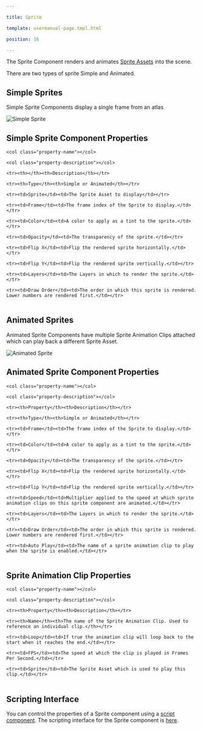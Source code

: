 ---
title: Sprite
template: usermanual-page.tmpl.html
position: 16
---

The Sprite Component renders and animates [Sprite Assets][1] into the scene.

There are two types of sprite Simple and Animated.

## Simple Sprites

Simple Sprite Components display a single frame from an atlas

![Simple Sprite][2]

## Simple Sprite Component Properties

<table class="table table-striped">
    <col class="property-name"></col>
    <col class="property-description"></col>
    <tr><th></th><th>Description</th></tr>
    <tr><th>Type</th><th>Simple or Animated</th></tr>
    <tr><td>Sprite</td><td>The Sprite Asset to display</td></tr>
    <tr><td>Frame</td><td>The frame index of the Sprite to display.</td></tr>
    <tr><td>Color</td><td>A color to apply as a tint to the sprite.</td></tr>
    <tr><td>Opacity</td><td>The transparency of the sprite.</td></tr>
    <tr><td>Flip X</td><td>Flip the rendered sprite horizontally.</td></tr>
    <tr><td>Flip Y</td><td>Flip the rendered sprite vertically.</td></tr>
    <tr><td>Layers</td><td>The Layers in which to render the sprite.</td></tr>
    <tr><td>Draw Order</td><td>The order in which this sprite is rendered. Lower numbers are rendered first.</td></tr>
</table>

## Animated Sprites

Animated Sprite Components have multiple Sprite Animation Clips attached which can play back a different Sprite Asset.

![Animated Sprite][3]

## Animated Sprite Component Properties

<table class="table table-striped">
    <col class="property-name"></col>
    <col class="property-description"></col>
    <tr><th>Property</th><th>Description</th></tr>
    <tr><th>Type</th><th>Simple or Animated</th></tr>
    <tr><td>Frame</td><td>The frame index of the Sprite to display.</td></tr>
    <tr><td>Color</td><td>A color to apply as a tint to the sprite.</td></tr>
    <tr><td>Opacity</td><td>The transparency of the sprite.</td></tr>
    <tr><td>Flip X</td><td>Flip the rendered sprite horizontally.</td></tr>
    <tr><td>Flip Y</td><td>Flip the rendered sprite vertically.</td></tr>
    <tr><td>Speed</td><td>Multiplier applied to the speed at which sprite animation clips on this sprite component are animated.</td></tr>
    <tr><td>Layers</td><td>The Layers in which to render the sprite.</td></tr>
    <tr><td>Draw Order</td><td>The order in which this sprite is rendered. Lower numbers are rendered first.</td></tr>
    <tr><td>Auto Play</td><td>The name of a sprite animation clip to play when the sprite is enabled.</td></tr>
</table>

## Sprite Animation Clip Properties

<table class="table table-striped">
    <col class="property-name"></col>
    <col class="property-description"></col>
    <tr><th>Property</th><th>Description</th></tr>
    <tr><th>Name</th><th>The name of the Sprite Animation Clip. Used to reference an individual clip.</th></tr>
    <tr><td>Loop</td><td>If true the animation clip will loop back to the start when it reaches the end.</td></tr>
    <tr><td>FPS</td><td>The speed at which the clip is played in Frames Per Second.</td></tr>
    <tr><td>Sprite</td><td>The Sprite Asset which is used to play this clip.</td></tr>
</table>

## Scripting Interface

You can control the properties of a Sprite component using a [script component][4]. The scripting interface for the Sprite component is [here][5].

[1]: /user-manual/assets/sprites
[2]: /images/user-manual/scenes/components/component-sprite-simple.jpg
[3]: /images/user-manual/scenes/components/component-sprite-animated.jpg
[4]: /user-manual/packs/components/script
[5]: /engine/api/pc.SpriteComponent.html


